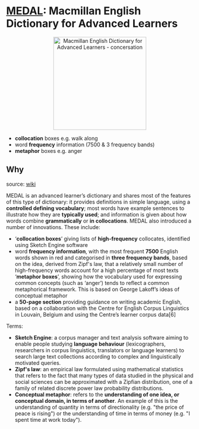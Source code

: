 # [MEDAL](https://www.wikiwand.com/en/Macmillan_English_Dictionary_for_Advanced_Learners): Macmillan English Dictionary for Advanced Learners


<center>
<img src="https://i.imgur.com/ycZHY8Z.png" alt="Macmillan English Dictionary for Advanced Learners - concersation" width="250"/> <br>
</center>


- **collocation** boxes e.g. walk along 
- word **frequency** information (7500 & 3 frequency bands)
- **metaphor** boxes e.g. anger


## Why

source: [wiki](https://www.wikiwand.com/en/Macmillan_English_Dictionary_for_Advanced_Learners)

MEDAL is an advanced learner’s dictionary and shares most of the features of this type of dictionary: it provides definitions in simple language, using a **controlled defining vocabulary**; most words have example sentences to illustrate how they are **typically used**; and information is given about how words combine **grammatically** or **in collocations**. MEDAL also introduced a number of innovations. These include:

* ‘**collocation boxes**’ giving lists of **high-frequency** collocates, identified using Sketch Engine software
* word **frequency information**, with the most frequent **7500** English words shown in red and categorised in **three frequency bands**, based on the idea, derived from Zipf's law, that a relatively small number of high-frequency words account for a high percentage of most texts ‘**metaphor boxes**’, showing how the vocabulary used for expressing common concepts (such as ‘anger’) tends to reflect a common metaphorical framework. This is based on George Lakoff’s ideas of conceptual metaphor
* a **50-page section** providing guidance on writing academic English, based on a collaboration with the Centre for English Corpus Linguistics in Louvain, Belgium and using the Centre’s learner corpus data[6]


Terms:

* **Sketch Engine**: a corpus manager and text analysis software aiming to enable people studying **language behaviour** (lexicographers, researchers in corpus linguistics, translators or language learners) to search large text collections according to complex and linguistically motivated queries. 
* **Zipf's law**: an empirical law formulated using mathematical statistics that refers to the fact that many types of data studied in the physical and social sciences can be approximated with a Zipfian distribution, one of a family of related discrete power law probability distributions.
* **Conceptual metaphor**: refers to the **understanding of one idea, or conceptual domain, in terms of another**. An example of this is the understanding of quantity in terms of directionality (e.g. "the price of peace is rising") or the understanding of time in terms of money (e.g. "I spent time at work today").